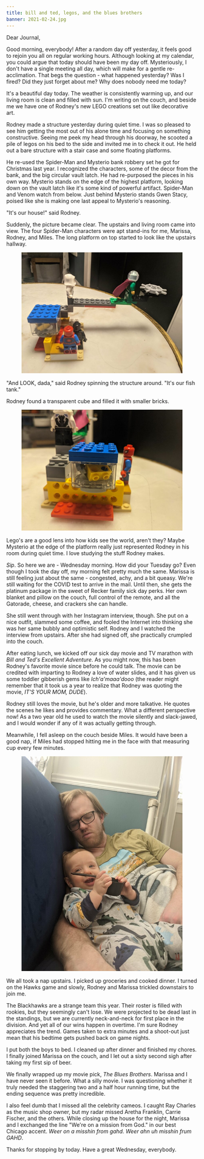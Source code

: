 ```yaml
---
title: bill and ted, legos, and the blues brothers
banner: 2021-02-24.jpg
---
```


Dear Journal,

Good morning, everybody!  After a random day off yesterday, it feels
good to rejoin you all on regular working hours.  Although looking at
my calendar, you could argue that today should have been my day off.
Mysteriously, I don't have a single meeting all day, which will make
for a gentle re-acclimation.  That begs the question - what happened
yesterday?  Was I fired?  Did they just forget about me?  Why does
nobody need me today?

It's a beautiful day today.  The weather is consistently warming up,
and our living room is clean and filled with sun.  I'm writing on the
couch, and beside me we have one of Rodney's new LEGO creations set
out like decorative art.

Rodney made a structure yesterday during quiet time.  I was so pleased
to see him getting the most out of his alone time and focusing on
something constructive.  Seeing me peek my head through his doorway,
he scooted a pile of legos on his bed to the side and invited me in to
check it out.  He held out a bare structure with a stair case and some
floating platforms.

He re-used the Spider-Man and Mysterio bank robbery set he got for
Christmas last year.  I recognized the characters, some of the decor
from the bank, and the big circular vault latch.  He had re-purposed
the pieces in his own way.  Mysterio stands on the edge of the highest
platform, looking down on the vault latch like it's some kind of
powerful artifact.  Spider-Man and Venom watch from below.  Just
behind Mysterio stands Gwen Stacy, poised like she is making one last
appeal to Mysterio's reasoning.

"It's our house!" said Rodney.

Suddenly, the picture became clear.  The upstairs and living room came
into view.  The four Spider-Man characters were apt stand-ins for me,
Marissa, Rodney, and Miles.  The long platform on top started to look
like the upstairs hallway.

<figure>
<a href="/images/2021-02-24-structure-1.jpg">
<img alt="2021 02 24 structure 1" src="/images/2021-02-24-structure-1.jpg"/>
</a>
</figure>

"And LOOK, dada," said Rodney spinning the structure around.  "It's
our fish tank."

Rodney found a transparent cube and filled it with smaller bricks.

<figure>
<a href="/images/2021-02-24-structure-2.jpg">
<img alt="2021 02 24 structure 2" src="/images/2021-02-24-structure-2.jpg"/>
</a>
</figure>

Lego's are a good lens into how kids see the world, aren't they?
Maybe Mysterio at the edge of the platform really just represented
Rodney in his room during quiet time.  I love studying the stuff
Rodney makes.

_Sip_.  So here we are - Wednesday morning.  How did your Tuesday go?
Even though I took the day off, my morning felt pretty much the same.
Marissa is still feeling just about the same - congested, achy, and a
bit queasy.  We're still waiting for the COVID test to arrive in the
mail.  Until then, she gets the platinum package in the sweet of
Recker family sick day perks.  Her own blanket and pillow on the
couch, full control of the remote, and all the Gatorade, cheese, and
crackers she can handle.

She still went through with her Instagram interview, though.  She put
on a nice outfit, slammed some coffee, and fooled the Internet into
thinking she was her same bubbly and optimistic self.  Rodney and I
watched the interview from upstairs.  After she had signed off, she
practically crumpled into the couch.

After eating lunch, we kicked off our sick day movie and TV marathon
with _Bill and Ted's Excellent Adventure_.  As you might now, this has
been Rodney's favorite movie since before he could talk.  The movie
can be credited with imparting to Rodney a love of water slides, and
it has given us some toddler gibberish gems like _Ich'a'maaa'dooo_
(the reader might remember that it took us a year to realize that
Rodney was quoting the movie, _IT'S YOUR MOM, DUDE_).

Rodney still loves the movie, but he's older and more talkative.  He
quotes the scenes he likes and provides commentary.  What a different
perspective now!  As a two year old he used to watch the movie
silently and slack-jawed, and I would wonder if any of it was actually
getting through.

Meanwhile, I fell asleep on the couch beside Miles.  It would have
been a good nap, if Miles had stopped hitting me in the face with that
measuring cup every few minutes.

<figure>
<a href="/images/2021-02-24-couch-nap.jpg">
<img alt="2021 02 24 couch nap" src="/images/2021-02-24-couch-nap.jpg"/>
</a>
</figure>

We all took a nap upstairs.  I picked up groceries and cooked dinner.
I turned on the Hawks game and slowly, Rodney and Marissa trickled
downstairs to join me.

The Blackhawks are a strange team this year.  Their roster is filled
with rookies, but they seemingly can't lose.  We were projected to be
dead last in the standings, but we are currently neck-and-neck for
first place in the division.  And yet all of our wins happen in
overtime.  I'm sure Rodney appreciates the trend.  Games taken to
extra minutes and a shoot-out just mean that his bedtime gets pushed
back on game nights.

I put both the boys to bed.  I cleaned up after dinner and finished my
chores.  I finally joined Marissa on the couch, and I let out a sixty
second sigh after taking my first sip of beer.

We finally wrapped up my movie pick, _The Blues Brothers_.  Marissa
and I have never seen it before.  What a silly movie.  I was
questioning whether it truly needed the staggering two and a half hour
running time, but the ending sequence was pretty incredible.

I also feel dumb that I missed all the celebrity cameos.  I caught Ray
Charles as the music shop owner, but my radar missed Aretha Franklin,
Carrie Fischer, and the others.  While closing up the house for the
night, Marissa and I exchanged the line "We're on a mission from God."
in our best Chicago accent.  _Weer on a misshin from gahd._  _Weer ahn
uh misshin frum GAHD_.

Thanks for stopping by today.  Have a great Wednesday, everybody.
